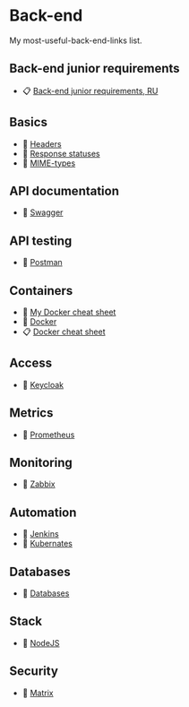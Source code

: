 # Back-end

My most-useful-back-end-links list.

## Back-end junior requirements

- 📋 [Back-end junior requirements, RU](https://tproger.ru/translations/backend-web-development/)

## Basics

- 🧾 [Headers](https://developer.mozilla.org/en-US/docs/Web/HTTP/Headers)
- 🧾 [Response statuses](https://developer.mozilla.org/en-US/docs/Web/HTTP/Status)
- 🧾 [MIME-types](https://developer.mozilla.org/en-US/docs/Web/HTTP/Basics_of_HTTP/MIME_types)

## API documentation

- 🤖 [Swagger](https://swagger.io/)

## API testing

- 🤖 [Postman](https://swagger.io/)

## Containers

- 🔖 [My Docker cheat sheet](./docker.md)
- 🧾 [Docker](https://docs.docker.com/)
- 📋 [Docker cheat sheet](https://dockerlabs.collabnix.com/docker/cheatsheet/)

## Access

- 🤖 [Keycloak](https://www.keycloak.org/)

## Metrics

- 🤖 [Prometheus](https://prometheus.io/)

## Monitoring

- 🧾 [Zabbix](https://www.zabbix.com/)

## Automation

- 🤖 [Jenkins](https://www.jenkins.io/)
- 🤖 [Kubernates](https://kubernetes.io/)

## Databases

- 🔖 [Databases](./databases.md)

## Stack

- 🔖 [NodeJS](./nodejs.md)

## Security

- 🧾 [Matrix](https://matrix.org/)
